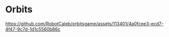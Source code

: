 # Orbits

https://github.com/RobotCaleb/orbitsgame/assets/113401/4a0fcee3-ecd7-4f47-9c7d-1d1c5560b86c

